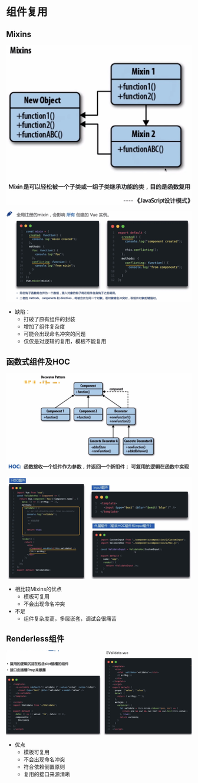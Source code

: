 # 组件复用

## Mixins

![](./assets/06_mixins_01.jpg)

![](./assets/06_mixins_02.jpg)

+ 缺陷：
  + 打破了原有组件的封装
  + 增加了组件复杂度
  + 可能会出现命名冲突的问题
  + 仅仅是对逻辑的复用，模板不能复用

## 函数式组件及HOC

![](./assets/06_hoc_02.jpg)

![](./assets/06_hoc_01.jpg)

+ 相比较Mixins的优点
  + 模板可复用
  + 不会出现命名冲突
+ 不足
  + 组件复杂度高，多层嵌套，调试会很痛苦

## Renderless组件

![](./assets/06_renderless_01.jpg)

+ 优点
  + 模板可复用
  + 不会出现命名冲突
  + 符合依赖倒置原则
  + 复用的接口来源清晰
